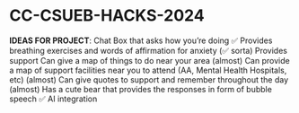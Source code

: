 # CC-CSUEB-HACKS-2024
**IDEAS FOR PROJECT**:
Chat Box that asks how you’re doing ✅
Provides breathing exercises and words of affirmation for anxiety (✅ sorta)
Provides support 
Can give a map of things to do near your area (almost)
Can provide a map of support facilities near you to attend (AA, Mental Health Hospitals, etc) (almost)
Can give quotes to support and remember throughout the day (almost)
Has a cute bear that provides the responses in form of bubble speech ✅
AI integration
